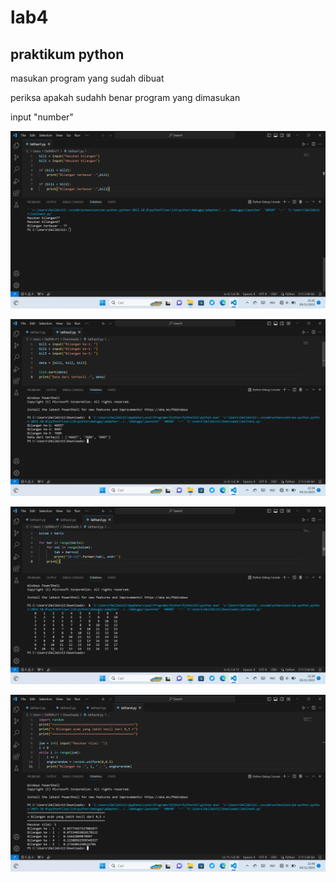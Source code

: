 # lab4
## praktikum python

<p>masukan program yang sudah dibuat
<p>periksa apakah sudahh benar program yang dimasukan
<p>input "number"

![Gambar 1](screenshot/ss1.png)

![Gambar 2](screenshot/ss2.png)

![Gambar 3](screenshot/ss3.png)

![Gambar 4](screenshot/ss4.png)